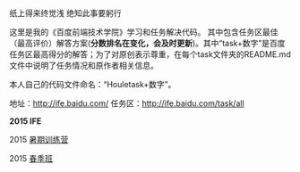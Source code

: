纸上得来终觉浅
绝知此事要躬行


这里是我的《百度前端技术学院》学习和任务解决代码。
其中包含任务区最佳（最高评价）解答方案(**分数排名在变化，会及时更新**)。其中“task+数字”是百度任务区最高得分的解答；为了对原创表示尊重，在每个task文件夹的README.md文件中说明了任务情况和原作者相关信息。

本人自己的代码文件命名：“Houletask+数字”。

地址：http://ife.baidu.com/
任务区：http://ife.baidu.com/task/all

**2015 IFE**

  2015 [暑期训练营](https://github.com/baidu-ife/ife/tree/master/2015_summer)

  2015 [春季班](https://github.com/baidu-ife/ife/tree/master/2015_spring)